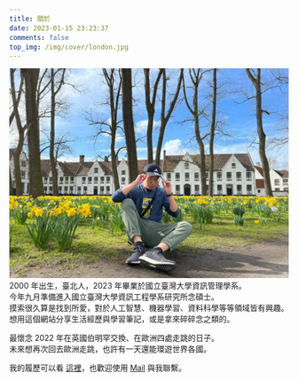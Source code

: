 ```yaml
---
title: 關於
date: 2023-01-15 23:23:37
comments: false
top_img: /img/cover/london.jpg
---
```

![2022/03/13 攝於比利時布魯日](/img/me/brugge.jpg)
2000 年出生，臺北人，2023 年畢業於國立臺灣大學資訊管理學系。  
今年九月準備進入國立臺灣大學資訊工程學系研究所念碩士。  
摸索很久算是找到所愛，對於人工智慧、機器學習、資料科學等等領域皆有興趣。  
想用這個網站分享生活經歷與學習筆記，或是拿來碎碎念之類的。

最懷念 2022 年在英國伯明罕交換、在歐洲四處走跳的日子。  
未來想再次回去歐洲走跳，也許有一天還能環遊世界各國。  

我的履歷可以看 [這裡](https://docs.google.com/document/d/1y3-RGskAtDnl6C83Bwbq_pf8jhSI5daDFfzD9RlFZ50/edit)，也歡迎使用 [Mail](mailto:a0930522803@gmail.com) 與我聯繫。